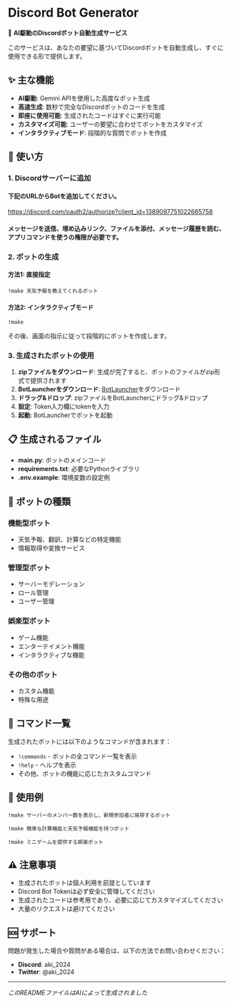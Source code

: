 # Discord Bot Generator

🤖 **AI駆動のDiscordボット自動生成サービス**

このサービスは、あなたの要望に基づいてDiscordボットを自動生成し、すぐに使用できる形で提供します。

## ✨ 主な機能

- **AI駆動**: Gemini APIを使用した高度なボット生成
- **高速生成**: 数秒で完全なDiscordボットのコードを生成
- **即座に使用可能**: 生成されたコードはすぐに実行可能
- **カスタマイズ可能**: ユーザーの要望に合わせてボットをカスタマイズ
- **インタラクティブモード**: 段階的な質問でボットを作成

## 🚀 使い方

### 1. Discordサーバーに追加
#### 下記のURLからBotを追加してください。
https://discord.com/oauth2/authorize?client_id=1389097751022665758
#### メッセージを送信、埋め込みリンク、ファイルを添付、メッセージ履歴を読む、アプリコマンドを使うの権限が必要です。


### 2. ボットの生成

#### 方法1: 直接指定
```
!make 天気予報を教えてくれるボット
```

#### 方法2: インタラクティブモード
```
!make
```
その後、画面の指示に従って段階的にボットを作成します。

### 3. 生成されたボットの使用

1. **zipファイルをダウンロード**: 生成が完了すると、ボットのファイルがzip形式で提供されます
2. **BotLauncherをダウンロード**: [BotLauncher](https://github.com/akiii2024/DiscordBotLauncher/releases/latest/download/BotLauncher.exe)をダウンロード
3. **ドラッグ&ドロップ**: zipファイルをBotLauncherにドラッグ&ドロップ
4. **設定**: Token入力欄にtokenを入力
5. **起動**: BotLauncherでボットを起動

## 📋 生成されるファイル

- **main.py**: ボットのメインコード
- **requirements.txt**: 必要なPythonライブラリ
- **.env.example**: 環境変数の設定例

## 🎯 ボットの種類

### 機能型ボット
- 天気予報、翻訳、計算などの特定機能
- 情報取得や変換サービス

### 管理型ボット
- サーバーモデレーション
- ロール管理
- ユーザー管理

### 娯楽型ボット
- ゲーム機能
- エンターテイメント機能
- インタラクティブな機能

### その他のボット
- カスタム機能
- 特殊な用途

## 🔧 コマンド一覧

生成されたボットには以下のようなコマンドが含まれます：

- `!commands` - ボットの全コマンド一覧を表示
- `!help` - ヘルプを表示
- その他、ボットの機能に応じたカスタムコマンド

## 📝 使用例

```
!make サーバーのメンバー数を表示し、新規参加者に挨拶するボット

!make 簡単な計算機能と天気予報機能を持つボット

!make ミニゲームを提供する娯楽ボット
```

## ⚠️ 注意事項

- 生成されたボットは個人利用を前提としています
- Discord Bot Tokenは必ず安全に管理してください
- 生成されたコードは参考用であり、必要に応じてカスタマイズしてください
- 大量のリクエストは避けてください

## 🆘 サポート

問題が発生した場合や質問がある場合は、以下の方法でお問い合わせください：

- **Discord**: aki_2024
- **Twitter**: @aki_2024


---

*このREADMEファイルはAIによって生成されました*
